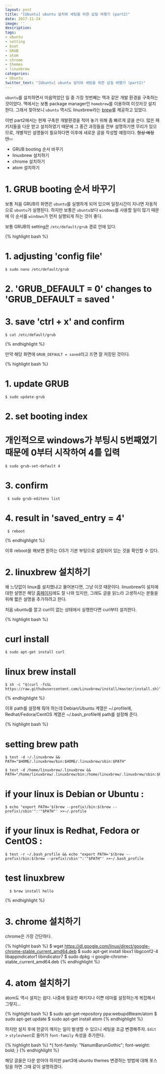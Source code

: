 ```yaml
---
layout: post
title: "[Ubuntu] ubuntu 설치와 세팅을 위한 삽질 여행기 (part2)"
date: 2017-11-24
image: ''
description:
tags:
- ubuntu
- setting
- boot
- GRUB
- atom
- chrome
- themes
- linuxbrew
categories:
- Ubuntu
twitter_text: "[Ubuntu] ubuntu 설치와 세팅을 위한 삽질 여행기 (part2)"
---
```


  `ubuntu`를 설치하면서 마음먹었던 일 중 가장 첫번째는 맥과 같은 개발 환경을 구축하는 것이었다. 맥에서는 보통 package manager인 `homebrew`를 이용하여 이것저것 설치한다. 그래서 찾아보니 `ubuntu` 역시도 linuxbrew라는 [brew](http:linuxbrew.sh)를 제공하고 있었다.

  이번 part2에서는 현재 구축한 개발환경을 적어 놓기 위해 좀 빠르게 글을 쓴다. 많은 패키지들을 다운 받고 설치하였기 때문에 그 중간 과정들을 전부 설명하기엔 무리가 있으므로, 개별적인 설명들이 필요하다면 이후에 새로운 글을 작성할 예정이다. ~~항상 예정만...~~

  - GRUB booting 순서 바꾸기
  - linuxbrew 설치하기
  - chrome 설치하기
  - atom 설치하기

# 1. GRUB booting 순서 바꾸기

  보통 처음 GRUB의 화면은 `ubuntu`를 실행하게 되어 있으며 일정시간이 지나면 자동적으로 `ubuntu`가 실행된다. 하지만 보통은 `ubuntu`보다 `windows`를 사용할 일이 많기 때문에 이 순서를 `windows`가 먼저 실행되게 하는 것이 좋다.

  보통 GRUB의 setting은 `/etc/default/grub`  경로 안에 있다.

  {% highlight bash %}
  # 1. adjusting 'config file'

    $ sudo nano /etc/default/grub

  # 2. 'GRUB_DEFAULT = 0' changes to 'GRUB_DEFAULT = saved '
  # 3. save 'ctrl + x' and confirm

    $ cat /etc/default/grub

  {% endhighlight %}

  만약 해당 화면에 `GRUB_DEFAULT = saved`라고 뜨면 잘 저장된 것이다.

  {% highlight bash %}
  # 1. update GRUB

    $ sudo update-grub

  # 2. set booting index
  # 개인적으로 windows가 부팅시 5번째였기 때문에 0부터 시작하여 4를 입력

    $ sudo grub-set-default 4

  # 3. confirm

     $ sudo grub-editenv list

  # 4. result in 'saved_entry = 4'

     $ reboot
  {% endhighlight %}

  이후 reboot을 해보면 원하는 OS가 기본 부팅으로 설정되어 있는 것을 확인할 수 있다.

# 2.  linuxbrew 설치하기

  왜 느닷없이 linux를 설치했냐고 물어본다면, 그냥 이것 때문이다. linuxbrew이 설치에 대한 설명은 해당 [홈페이지](http://linuxbrew.sh)에도 잘 나와 있지만, 그래도 글을 읽느라 고생하시는 분들을 위해 짧은 설명을 추가하려고 한다.

  처음 ubuntu를 깔고 curl이 없는 상태에서 실행한다면 curl부터 설치한다.

  {% highlight bash %}
  # curl install

    $ sudo apt-get install curl

  # linux brew install

    $ sh -c "$(curl -fsSL https://raw.githubusercontent.com/Linuxbrew/install/master/install.sh)"
  {% endhighlight %}

  이후 path를 설정해 줘야 하는데 Debian/Ubuntu 계열은 ~/.profile에, Redhat/Fedora/CentOS 계열은 ~/.bash_profile에 path를 설정해 준다.

  {% highlight bash %}
  # setting brew path

    $ test -d ~/.linuxbrew && PATH="$HOME/.linuxbrew/bin:$HOME/.linuxbrew/sbin:$PATH"

    $ test -d /home/linuxbrew/.linuxbrew && PATH="/home/linuxbrew/.linuxbrew/bin:/home/linuxbrew/.linuxbrew/sbin:$PATH"

  # if your linux is Debian or Ubuntu :

    $ echo "export PATH='$(brew --prefix)/bin:$(brew --prefix)/sbin'":'"$PATH"' >>~/.profile

  # if your linux is Redhat, Fedora or CentOS :

    $ test -r ~/.bash_profile && echo "export PATH='$(brew --prefix)/bin:$(brew --prefix)/sbin'":'"$PATH"' >>~/.bash_profile

  # test linuxbrew

      $ brew install hello
  {% endhighlight %}

# 3. chrome 설치하기

 chrome은  가장 간단하다.

 {% highlight bash %}
 $ wget https://dl.google.com/linux/direct/google-chrome-stable_current_amd64.deb
 $ sudo apt-get install libxx1 libgconf2-4 libappindicator1 libindicator7
$ sudo dpkg -i google-chrome-stable_current_amd64.deb
 {% endhighlight %}

# 4. atom 설치하기

 atom도 역시 설치는 쉽다. 나중에 필요한 패키지나 이쁜 테마를 설정하는게 복잡해서 그렇지...

 {% highlight bash %}
 $ sudo apt-get-repository ppa:webupd8team/atom
 $ sudo apt-get update
 $ sudo apt-get install atom
 {% endhighlight %}

 하지만 설치 후에 한글이 깨지는 일이 발생할 수 있으니 세팅을 조금 변경해주자. `Edit` > `stylesheet`로 들어가 `font-family` 속성을 추가한다.

 {% highlight bash %}
    *{
       font-family: "NanumBarunGothic";
       font-weight: bold;
    }
 {% endhighlight %}

 해당 글꼴은 다운 받아야 하지만 part3에 ubuntu themes 변경하는 방법에 대해 포스팅을 하면 그때 같이 설명하겠다.
